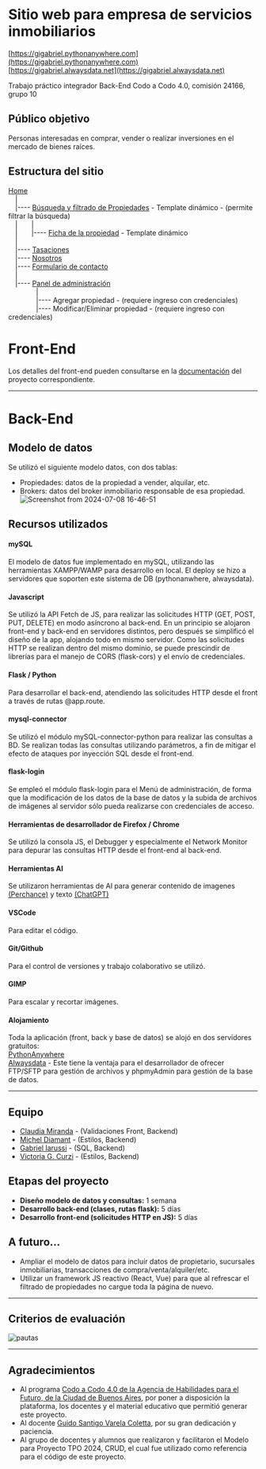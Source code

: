 # Sitio web para empresa de servicios inmobiliarios  
[https://gigabriel.pythonanywhere.com](https://gigabriel.pythonanywhere.com)  
[https://gigabriel.alwaysdata.net](https://gigabriel.alwaysdata.net)  

Trabajo práctico integrador Back-End
Codo a Codo 4.0, comisión 24166, grupo 10  

## Público objetivo
Personas interesadas en comprar, vender o realizar inversiones en el mercado de bienes raíces.

## Estructura del sitio
[Home](https://gigabriel.pythonanywhere.com/)  
&emsp;|  
&emsp;|---- [Búsqueda y filtrado de Propiedades](https://gigabriel.pythonanywhere.com/buscar) - Template dinámico - (permite filtrar la búsqueda)  
&emsp;|&emsp;&emsp;|  
&emsp;|&emsp;&emsp;|---- [Ficha de la propiedad](https://gigabriel.pythonanywhere.com/buscar/3) - Template dinámico  
&emsp;|  
&emsp;|---- [Tasaciones](https://gigabriel.pythonanywhere.com/static/tasaciones.html)  
&emsp;|---- [Nosotros](https://gigabriel.pythonanywhere.com/static/nosotros.html)  
&emsp;|---- [Formulario de contacto](https://gigabriel.pythonanywhere.com/static/contacto.html)  
&emsp;|  
&emsp;|---- [Panel de administración](https://gigabriel.pythonanywhere.com/menu)  
&emsp;&emsp;&emsp;&emsp;|  
&emsp;&emsp;&emsp;&emsp;|---- Agregar propiedad - (requiere ingreso con credenciales)  
&emsp;&emsp;&emsp;&emsp;|---- Modificar/Eliminar propiedad - (requiere ingreso con credenciales)  

# Front-End
Los detalles del front-end pueden consultarse en la [documentación](https://github.com/GI-gabriel/cac-24166-grupo-10-frontend/blob/main/README.md) del proyecto correspondiente.

---

# Back-End

## Modelo de datos
Se utilizó el siguiente modelo datos, con dos tablas:
- Propiedades: datos de la propiedad a vender, alquilar, etc.
- Brokers: datos del broker inmobiliario responsable de esa propiedad.
![Screenshot from 2024-07-08 16-46-51](https://github.com/GI-gabriel/cac-24166-grupo-10-backend/assets/161953323/8b70ca97-5084-44be-a755-8ce56a1eda05)

## Recursos utilizados
#### mySQL
El modelo de datos fue implementado en mySQL, utilizando las herramientas XAMPP/WAMP para desarrollo en local.
El deploy se hizo a servidores que soporten este sistema de DB (pythonanwhere, alwaysdata).

#### Javascript
Se utilizó la API Fetch de JS, para realizar las solicitudes HTTP (GET, POST, PUT, DELETE) en modo asíncrono al back-end.
En un principio se alojaron front-end y back-end en servidores distintos, pero después se simplificó el diseño de la app, alojando todo en mismo servidor. Como las solicitudes HTTP se realizan dentro del mismo dominio, se puede prescindir de librerías para el manejo de CORS (flask-cors) y el envío de credenciales.

#### Flask / Python
Para desarrollar el back-end, atendiendo las solicitudes HTTP desde el front a través de rutas @app.route.

#### mysql-connector
Se utilizó el módulo mySQL-connector-python para realizar las consultas a BD. Se realizan todas las consultas utilizando parámetros, a fin de mitigar el efecto de ataques por inyección SQL desde el front-end.

#### flask-login
Se empleó el módulo flask-login para el Menú de administración, de forma que la modificación de los datos de la base de datos y la subida de archivos de imágenes al servidor sólo pueda realizarse con credenciales de acceso.

#### Herramientas de desarrollador de Firefox / Chrome
Se utilizó la consola JS, el Debugger y especialmente el Network Monitor para depurar las consultas HTTP desde el front-end al back-end.

#### Herramientas AI
Se utilizaron herramientas de AI para generar contenido de imagenes [(Perchance)](https://perchance.org/ai-text-to-image-generator) y texto [(ChatGPT)](https://chatgpt.com)

#### VSCode
Para editar el código.

#### Git/Github
Para el control de versiones y trabajo colaborativo se utilizó.

#### GIMP
Para escalar y recortar imágenes.

#### Alojamiento
Toda la aplicación (front, back y base de datos) se alojó en dos servidores gratuitos:  
[PythonAnywhere](https://www.pythonanywhere.com/)  
[Alwaysdata](https://www.alwaysdata.com) - Este tiene la ventaja para el desarrollador de ofrecer FTP/SFTP para gestión de archivos y phpmyAdmin para gestión de la base de datos.

---

## Equipo
- [Claudia Miranda](https://github.com/claumiranda) - (Validaciones Front, Backend)
- [Michel Diamant](https://github.com/mikeowl) - (Estilos, Backend)
- [Gabriel Iarussi](https://github.com/GI-gabriel) - (SQL, Backend)
- [Victoria G. Curzi](https://github.com/vixcurzi) - (Estilos, Backend)

## Etapas del proyecto
- **Diseño modelo de datos y consultas:** 1 semana
- **Desarrollo back-end (clases, rutas flask):** 5 días
- **Desarrollo front-end (solicitudes HTTP en JS):** 5 días

## A futuro...
- Ampliar el modelo de datos para incluír datos de propietario, sucursales inmobiliarias, transacciones de compra/venta/alquiler/etc.
- Utilizar un framework JS reactivo (React, Vue) para que al refrescar el filtrado de propiedades no cargue toda la página de nuevo.

---

## Criterios de evaluación
![pautas](https://github.com/GI-gabriel/cac-24166-grupo-10-be/assets/161953323/4cd66354-065d-417f-b36b-1a648712c8f4)

---

## Agradecimientos
- Al programa [Codo a Codo 4.0 de la Agencia de Habilidades para el Futuro, de la Ciudad de Buenos Aires](https://agenciadeaprendizaje.bue.edu.ar/), por poner a disposición la plataforma, los docentes y el material educativo que permitió generar este proyecto.
- Al docente [Guido Santigo Varela Coletta](https://www.linkedin.com/in/guidovarelacoletta/), por su gran dedicación y paciencia.
- Al grupo de docentes y alumnos que realizaron y facilitaron el Modelo para Proyecto TPO 2024, CRUD, el cual fue utilizado como referencia para el código de este proyecto.

